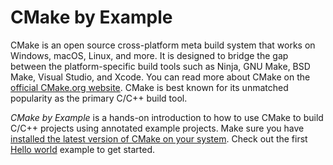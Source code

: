 # CMake by Example

CMake is an open source cross-platform meta build system that works on Windows, macOS, Linux, and more. It is designed to bridge the gap between the platform-specific build tools such as Ninja, GNU Make, BSD Make, Visual Studio, and Xcode. You can read more about CMake on the [official CMake.org website](https://cmake.org/). CMake is best known for its unmatched popularity as the primary C/C++ build tool.

*CMake by Example* is a hands-on introduction to how to use CMake to build C/C++ projects using annotated example projects. Make sure you have [installed the latest version of CMake on your system](https://cmake.org/download/). Check out the first [Hello world](hello-world.md) example to get started.

<!-- cmdrun grep '^- ' SUMMARY.md | sed 's/README\.md/index.html/' -->
